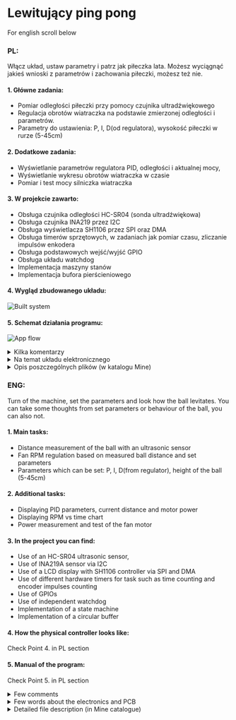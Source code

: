 # Lewitujący ping pong

For english scroll below



### PL:

Włącz układ, ustaw parametry i patrz jak piłeczka lata.
Możesz wyciągnąć jakieś wnioski z parametrów i zachowania piłeczki, możesz też nie.

#### 1. Główne zadania:
- Pomiar odległości piłeczki przy pomocy czujnika ultradźwiękowego
- Regulacja obrotów wiatraczka na podstawie zmierzonej odległości i parametrów.
- Parametry do ustawienia: P, I, D(od regulatora), wysokość piłeczki w rurze (5-45cm)

#### 2. Dodatkowe zadania:
- Wyświetlanie parametrów regulatora PID, odległości i aktualnej mocy,
- Wyświetlanie wykresu obrotów wiatraczka w czasie
- Pomiar i test mocy silniczka wiatraczka

#### 3. W projekcie zawarto:
- Obsługa czujnika odległości HC-SR04 (sonda ultradźwiękowa)
- Obsługa czujnika INA219 przez I2C
- Obsługa wyświetlacza SH1106 przez SPI oraz DMA
- Obsługa timerów sprzętowych, w zadaniach jak pomiar czasu, zliczanie impulsów enkodera
- Obsługa podstawowych wejść/wyjść GPIO
- Obsługa układu watchdog
- Implementacja maszyny stanów
- Implementacja bufora pierścieniowego

#### 4. Wygląd zbudowanego układu:

![Built system](blob/master/working_system_edit.jpg)

#### 5. Schemat działania programu:

![App flow](blob/master/App_flow.png)


<details>
<summary>Kilka komentarzy</summary>

Jest to zabawka, prototyp służący tylko do nauki. Nie będzie miał lepszych funkcji.
Program jest napisany przede wszystkim przy pomocy bibliotek HAL. Ma to swoje wady, ale też zalety. Tutaj największą zaletą była prosta nauka układu.
Gdzieniegdzie zastosowano bezpośrednie odwołania do rejestru.
W niektórych miejscach kod możnaby zoptymalizować. Można zmienić architekturę głównej maszyny stanów (obsługę przycisków przełożyć do wewnętrznych stanów), ale uważam, że na ten moment kod jest kompletny.
</details>


<details>
<summary>Na temat układu elektronicznego</summary>

Zastosowano układy:
- Główna płytka: STM32F407G-DISC1
- Pomiar prądu: INA219A
- Regulacja obrotów: płytka Cytron MDD3A, sterowne przez PWM
- Wyświetlacz: 1,3" 128x64 OLED jednokolorowy oparty na kontrolerze SH1106, komunikacja I2C/SPI
- Przyciski, enkoder: układ DIY, dodano filtry przed debouncingiem
- Wiatraczek: wentylator ze starej suszarki do włosów, posiada silnik DC
- Zasilanie: 5V dla elektroniki, 15V dla wiatraczka. Wystarczy podłączenie samego 15V do regulatora MDD3A

</details>


<details>
<summary>Opis poszczególnych plików (w katalogu Mine)</summary>

- circ_buffer.h
	- Implementacja bufora pierścieniowego.
	- Jeden długi wektor pamięci, bez używania sterty i malloc()
	- Do kolejki wkłada się wskaźnik void, odbiera tak samo.
	- Funkcje jako argument przyjmują bufor, więc w całym programie może być więcej niż jeden bufor.

- gui.h
	- Najwyższa (abstrakcyjnie) biblioteka obsługująca wyświetlacza
	- gotowe funkcje rysujące cały wykres czy inne dane

- lcd_service.h
	- Druga biblioteka obsługująca wyświetlacza
	- Zawiera funkcje inicjalizujące, rysujące linie, jeden piksel itp.
	- Funkcja "Callback" realizuje główną transmisję danych do wyświetlacza

- sh1106.h
	- Najniższa obsługa wyświetlacza,
	- Zawiera podstawowe funkcje inicjalizujące i wysyłające komendy do wyświetlacza
	- Komendy są wysyłane przez odpytywanie
	- Główne dane to wektory po 128 bajtów, są wysyłane przez DMA
	
- ina219.h
	- Obsługa układu INA219A
	- komunikacja przez I2C, przez odpytywanie (przepływa rzadko mało danych, nie potrzeba przerwań)
	- zawiera funkcje inicjalizujące i służące do pomiaru napięcia/prądu/mocy.

- machine.h
	- Obsługa wiatraczka i czujnika odległości
	- Realizacja przez dwa timery (jeden PWM mode, drugi Output Compare i Input Capture)
	- Czujnik potrzebuje minimum ~5ms na pomiar, więc zastosowano tu przerwania
	- Funkcje callback są do wstawienia w przerwania timerów, obsługują czujnik odległości

- pid.h
	- Implementacja regulatora PID
	- Zawiera jedną funkcję do obliczenia wyjścia
	- Zastosowano typy float, ponieważ mikrokontroler zawiera układ FPU.

- runtime.h
	- Zawiera funkcje znajdujące się w głównych stanach programu
	- Wydzielono je dla lepszej przejrzystości kodu
	
- main.c (w katalogu Core)
	- zawiera główną pętlę programu i dodatkowe funkcje
	- główna zasada działania to maszyna stanów oparta na wskaźnikach na funkcję,
	- w stanach 'idle' i 'work' dodatkowe maszyny stanów oparte na switch case
	- funkcje 'idle' i 'work' (w szczególności) mogą wyglądać na zbyt duże, ale znajdują się tam główne funkcje programu i rozdzielenie ich na mniejsze nie poprawiłoby za bardzo czytelności
	- w stanie 'work' program realizuje cztery główne zadania przy pomocy timerów programowych (zadania są ze sobą powiązane): wyświetlanie nagłówka LCD, strony (Param, Ctrl, Chart) LCD, obsługa czujnika i wiatraczka, test wiatraczka
	- Wiatraczek musi ustabilizować obroty, zanim może zostać zmierzony pobór prądu, więc porównuje się ostatnią średnią z wartości PWM wiatraczka z aktualnym PWM
	- w pliku znajdują się jeszcze funkcje debugujące DWT, służyły do sprawdzania długości wykonywania konkretnych zadań.


</details>



### ENG:

Turn of the machine, set the parameters and look how the ball levitates.
You can take some thoughts from set parameters or behaviour of the ball, you can also not.

#### 1. Main tasks:
- Distance measurement of the ball with an ultrasonic sensor
- Fan RPM regulation based on measured ball distance and set parameters
- Parameters which can be set: P, I, D(from regulator), height of the ball (5-45cm)


#### 2. Additional tasks:
- Displaying PID parameters, current distance and motor power
- Displaying RPM vs time chart
- Power measurement and test of the fan motor

#### 3. In the project you can find:
- Use of an HC-SR04 ultrasonic sensor,
- Use of INA219A sensor via I2C
- Use of a LCD display with SH1106 controller via SPI and DMA
- Use of different hardware timers for task such as time counting and encoder impulses counting
- Use of GPIOs
- Use of independent watchdog
- Implementation of a state machine
- Implementation of a circular buffer

#### 4. How the physical controller looks like:

Check Point 4. in PL section

#### 5. Manual of the program:

Check Point 5. in PL section


<details>
<summary>Few comments</summary>

It is a toy, a prototype for only learning purposes. It wouldn't get any other functions.
The code is written mostly by using HAL libraries. It has some disadvantages, but also advantages. The ease of learning was the key why the HAL libraries were used.
In some places there are direct register manipulation.
Some blocks of code could be optimized. The architecture of state machine could be changed (to not use buttons as external events), but I think that in this moment the code is good enough.
</details>


<details>
<summary>Few words about the electronics and PCB</summary>

In this project were used:
- Main board: STM32F407G-DISC1
- Power measurement: INA219A
- Speed regulation: Cytron MDD3A PCB, controlling with PWM
- Display: 1,3" 128x64 monochromatic OLED, SH1106 controller, communication with I2C/SPI
- Buttons, encoder: DIY PCB, added debouncing high pass filters
- Fan: from old hair dryer, it has DC motor
- Power supply: 5V for electronics, 15V for the fan. Only 15V for MDD3A is needed for proper work
</details>


<details>
<summary>Detailed file description (in Mine catalogue)</summary>

- circ_buffer.h
	- Implementation of circular buffer
	- One long memory vector, without using memory heap and malloc()
	- Enqueueing takes a void pointer, deqeueueing returns in the same manner
	- One of functions argument is the buffer itself, so there can be more than one buffer

- gui.h
	- Highest (on abstraction) library for LCD support
	- Functions such as draw whole chart or draw all the data on LCD

- lcd_service.h
	- Middle library which supports the LCD
	- Functions such as draw line, draw one pixel etc.
	- Main data transfer is generated in the callback function

- sh1106.h
	- The lowest LCD library specific for the sh1106 controller
	- It contains basic functions and commands which are sent to LCD
	- Command are transmitted through polling
	- Main data are 128bytes long vectors, they are sent via DMA
	
- ina219.h
	- Support for INA219A sensor
	- communication via I2C, used polling (low data transfer rate, no need to use interrupts)
	- Contains init functions and for measuring voltage/current/power

- machine.h
	- Support for the fan and distance sensor
	- Implementation with two timers, first on PWM mode, second one for Output Compare and Input Capture
	- distance sensor needs minimum ~5ms for one measurement, so interrupt routine makes things easier
	- Callback functions are used in timer IRQs, needed for proper sensor work

- pid.h
	- Implementation of PID regulator
	- It contains one function for calculating the PID output
	- There are used float types, that is because this MCU contains FPU which supports float calculation with no cycle penalty

- runtime.h
	- It contains functions called by main states of the program
	- They were seperated due to better code readability
	
- main.c (in Core catalogue)
	- Contains main program loop and additional miscellanous functions
	- Main program runs by state machine architecture implemented with function pointers
	- In 'idle' and 'work' state there are additional internal state machines built on switch case statement
	- 'idle' and (especially) 'work' states seems to look to be overwhelmed, but this functions are realizing main program tasks and separation for smaller fuctions calls wouldn't improve readability
	- in 'work' state the loop realizes four main tasks trigerred by software timers (tasks are linked with themselves): display LCD heading, LCD pages (Param, Ctrl, Chart), sensor and fan calculation, fan test
	- fan motor has to have stabilized RPM before testing the power draw, so it is trigered only if PWM from motor is near last mean PWM value
	- in the file there are also DWT debug functions which helped developing the code

</details>